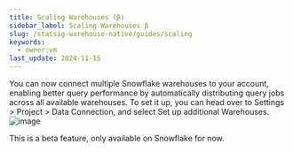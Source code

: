 ```yaml
---
title: Scaling Warehouses (β)
sidebar_label: Scaling Warehouses β
slug: /statsig-warehouse-native/guides/scaling
keywords:
  - owner:vm
last_update: 2024-11-15
---
```



You can now connect multiple Snowflake warehouses to your account, enabling better query performance by automatically distributing query jobs across all available warehouses. To set it up, you can head over to Settings > Project > Data Connection, and select Set up additional Warehouses.
![image](https://github.com/user-attachments/assets/d3d4d05a-7627-4b0e-9ba7-aa4e6fe561e4)

This is a beta feature, only available on Snowflake for now.
